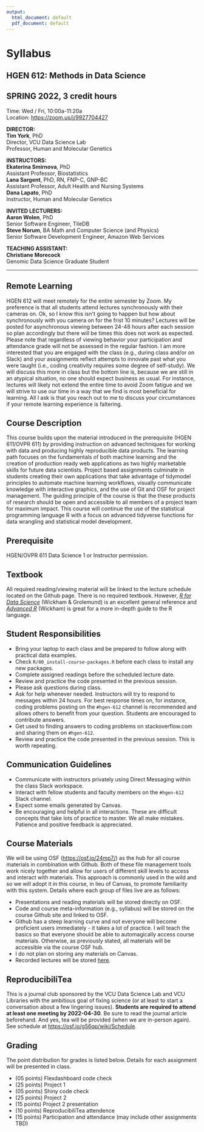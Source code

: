 ```yaml
---
output:
  html_document: default
  pdf_document: default
---
```

# Syllabus
## HGEN 612: Methods in Data Science
## SPRING 2022, 3 credit hours

Time: Wed / Fri, 10:00a-11:20a  
Location: https://zoom.us/j/9927704427  

**DIRECTOR:**  
**Tim York**, PhD  
Director, VCU Data Science Lab  
Professor, Human and Molecular Genetics  

**INSTRUCTORS:**  
**Ekaterina Smirnova**, PhD  
Assistant Professor, Biostatistics  
**Lana Sargent**, PhD, RN, FNP-C, GNP-BC  
Assistant Professor, Adult Health and Nursing Systems  
**Dana Lapato**, PhD  
Instructor, Human and Molecular Genetics  

**INVITED LECTURERS:**  
**Aaron Wolen**, PhD  
Senior Software Engineer, TileDB  
**Steve Norum**, BA Math and Computer Science (and Physics)  
Senior Software Development Engineer, Amazon Web Services  

**TEACHING ASSISTANT:**  
**Christiane Morecock**  
Genomic Data Science Graduate Student  

- - -

## Remote Learning
HGEN 612 will meet remotely for the entire semester by Zoom. My preference is that all students attend lectures synchronously with their cameras on. Ok, so I know this isn't going to happen but how about synchronously with you camera on for the frist 10 minutes? Lectures will be posted for asynchronous viewing between 24-48 hours after each session so plan accordingly but there will be times this does not work as expected. Please note that regardless of viewing behavior your participation and attendance grade will not be assessed in the regular fashion. I am more interested that you are engaged with the class (e.g., during class and/or on Slack) and your assignments reflect attempts to innovate past what you were taught (i.e., coding creativity requires some degree of self-study). We will discuss this more in class but the bottom line is, because we are still in an atypical situation, no one should expect business as usual. For instance, lectures will likely not extend the entire time to avoid Zoom fatigue and we will strive to use our time in a way that we find is most beneficial for learning. All I ask is that you reach out to me to discuss your circumstances if your remote learning experience is faltering.  


## Course Description
This course builds upon the material introduced in the prerequisite (HGEN 611/OVPR 611) by providing instruction on advanced techniques for working with data and producing highly reproducible data products. The learning path focuses on the fundamentals of both machine learning and the creation of production ready web applications as two highly marketable skills for future data scientists. Project based assignments culminate in students creating their own applications that take advantage of tidymodel principles to automate machine learning workflows, visually communicate knowledge with interactive graphics, and the use of Git and OSF for project management. The guiding principle of the course is that the these products of research should be open and accessible to all members of a project team for maximum impact. This course will continue the use of the statistical programming language R with a focus on advanced tidyverse functions for data wrangling and statistical model development.  


## Prerequisite
HGEN/OVPR 611 Data Science 1 or Instructor permission.  


## Textbook
All required reading/viewing material will be linked to the lecture schedule located on the Github page. There is no required textbook. However, [*R for Data Science*][101] (Wickham & Grolemund) is an excellent general reference and [*Advanced R*][102] (Wickham) is great for a more in-depth guide to the R language.  


## Student Responsibilities
  - Bring your laptop to each class and be prepared to follow along with practical data examples.
  - Check `R/00_install-course-packages.R` before each class to install any new packages.
  - Complete assigned readings before the scheduled lecture date.  
  - Review and practice the code presented in the previous session.  
  - Please ask questions during class.
  - Ask for help whenever needed. Instructors will try to respond to messages within 24 hours. For best response times on, for instance, coding problems posting on the `#hgen-612` channel is recommended and allows others to benefit from your question. Students are encouraged to contribute answers.
  - Get used to finding answers to coding problems on stackoverflow.com and sharing them on `#hgen-612`.
  - Review and practice the code presented in the previous session. This is worth repeating.
  
  
## Communication Guidelines
  - Communicate with instructors privately using Direct Messaging within the class Slack workspace.  
  - Interact with fellow students and faculty members on the `#hgen-612` Slack channel.
  - Expect some emails generated by Canvas.
  - Be encouraging and helpful in all interactions. These are difficult concepts that take lots of practice to master. We all make mistakes. Patience and positive feedback is appreciated.


## Course Materials
We will be using OSF (https://osf.io/24mp7/) as the hub for all course materials in combination with Github. Both of these file management tools work nicely together and allow for users of different skill levels to access and interact with materials. This approach is commonly used in the wild and so we will adopt it in this course, in lieu of Canvas, to promote familiarity with this system. Details where each group of files live are as follows:  

  - Presentations and reading materials will be stored directly on OSF.
  - Code and course meta-information (e.g., syllabus) will be stored on the course Github site and linked to OSF.
  - Github has a steep learning curve and not everyone will become proficient users immediately - it takes a lot of practice. I will teach the basics so that everyone should be able to automagically access course materials. Otherwise, as previously stated, all materials will be accessible via the course OSF hub.
  - I do not plan on storing any materials on Canvas.
  - Recorded lectures will be stored [here][103].  


## ReproducibiliTea
This is a journal club sponsored by the VCU Data Science Lab and VCU Libraries with the ambitious goal of fixing science (or at least to start a conversation about a few lingering issues). **Students are required to attend at least one meeting by 2022-04-30**. Be sure to read the journal article beforehand. And yes, tea will be provided (when we are in-person again). See schedule at https://osf.io/g56qp/wiki/Schedule.  


## Grading
The point distribution for grades is listed below. Details for each assignment will be presented in class.    

  - (05 points) Flexdashboard code check  
  - (25 points) Project 1  
  - (05 points) Shiny code check  
  - (25 points) Project 2  
  - (15 points) Project 2 presentation  
  - (10 points) ReproducibiliTea attendence  
  - (15 points) Participation and attendance (may include other assignments TBD)  



[101]: https://r4ds.had.co.nz/            "R for Data Science"
[102]: https://adv-r.hadley.nz/index.html "Advanced R"
[103]: https://drive.google.com/drive/u/1/folders/1MkRa0tkXwMVP1An9rCB4ijF6IZPkogWv "Course Lectures"

